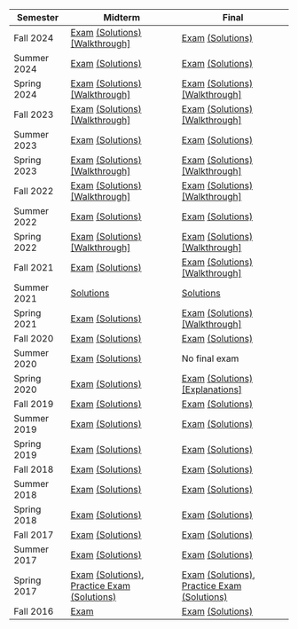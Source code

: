 | Semester | Midterm | Final |
| -- | -- | -- |
| Fall 2024 | [Exam](https://docs.google.com/viewer?url=https://github.com/data-8/exams/raw/master/fa24/data8-fa24-midterm.pdf) [(Solutions)](https://docs.google.com/viewer?url=https://github.com/data-8/exams/raw/master/fa24/data8-fa24-midterm-solutions.pdf) [[Walkthrough]](https://drive.google.com/drive/folders/1mZUiC15VH__qboKZtPqcODXitgmP34ew?usp=sharing)| [Exam](https://docs.google.com/viewer?url=https://github.com/data-8/exams/raw/master/fa24/data8-fa24-final.pdf) [(Solutions)](https://docs.google.com/viewer?url=https://github.com/data-8/exams/raw/master/fa24/data8-fa24-final-solutions.pdf)|
| Summer 2024 | [Exam](https://docs.google.com/viewer?url=https://github.com/data-8/exams/raw/master/su24/data8-su24-midterm.pdf) [(Solutions)](https://docs.google.com/viewer?url=https://github.com/data-8/exams/raw/master/su24/data8-su24-midterm-solutions.pdf) | [Exam](https://docs.google.com/viewer?url=https://github.com/data-8/exams/raw/master/su24/data8-su24-final.pdf) [(Solutions)](https://docs.google.com/viewer?url=https://github.com/data-8/exams/raw/master/su24/data8-su24-final-solutions.pdf)|
| Spring 2024 | [Exam](https://docs.google.com/viewer?url=https://github.com/data-8/exams/raw/master/sp24/data8-sp24-midterm.pdf) [(Solutions)](https://docs.google.com/viewer?url=https://github.com/data-8/exams/raw/master/sp24/data8-sp24-midterm-solutions.pdf) [[Walkthrough]](https://drive.google.com/drive/folders/1rkUU1top70Ut18ejsf3MfOI35z-TW0ex) |[Exam](https://docs.google.com/viewer?url=https://github.com/data-8/exams/raw/master/sp24/data8-sp24-final.pdf) [(Solutions)](https://docs.google.com/viewer?url=https://github.com/data-8/exams/raw/master/sp24/data8-sp24-final-solutions.pdf) [[Walkthrough]](https://drive.google.com/drive/folders/1DZHFkmTRpZN2y_8-z4Tt3bqIxAMBlVS-?usp=sharing)| 
| Fall 2023 | [Exam](https://docs.google.com/viewer?url=https://github.com/data-8/exams/raw/master/fa23/data8-fa23-midterm.pdf) [(Solutions)](https://docs.google.com/viewer?url=https://github.com/data-8/exams/raw/master/fa23/data8-fa23-midterm-solutions.pdf) [[Walkthrough]](https://drive.google.com/drive/folders/1Mo50-BqxISJTU1jKV8LtfSiQc-9GRiTF?usp=share_link)| [Exam](https://docs.google.com/viewer?url=https://github.com/data-8/exams/raw/master/fa23/data8-fa23-final.pdf) [(Solutions)](https://docs.google.com/viewer?url=https://github.com/data-8/exams/raw/master/fa23/data8-fa23-final-solutions.pdf) [[Walkthrough]](https://drive.google.com/drive/folders/1oGjJ0KlZ9HV97ek1K4bZOYAfotGFR9mX?usp=drive_link)| 
| Summer 2023 | [Exam](https://docs.google.com/viewer?url=https://github.com/data-8/exams/raw/master/su23/data8-su23-midterm.pdf) [(Solutions)](https://docs.google.com/viewer?url=https://github.com/data-8/exams/raw/master/su23/data8-su23-midterm-solutions.pdf) | [Exam](https://docs.google.com/viewer?url=https://github.com/data-8/exams/raw/master/su23/data8-su23-final.pdf) [(Solutions)](https://docs.google.com/viewer?url=https://github.com/data-8/exams/raw/master/su23/data8-su23-final-solutions.pdf) |
| Spring 2023 | [Exam](https://docs.google.com/viewer?url=https://github.com/data-8/exams/raw/master/sp23/data8-sp23-midterm.pdf) [(Solutions)](https://docs.google.com/viewer?url=https://github.com/data-8/exams/raw/master/sp23/data8-sp23-midterm-solutions.pdf) [[Walkthrough]](https://drive.google.com/drive/u/1/folders/1Thm3volFpFWC1QkNsJyWOgIG5bwvE7sO)| [Exam](https://docs.google.com/viewer?url=https://github.com/data-8/exams/raw/master/sp23/data8-sp23-final.pdf) [(Solutions)](https://docs.google.com/viewer?url=https://github.com/data-8/exams/raw/master/sp23/data8-sp23-final-solutions.pdf) [[Walkthrough]](https://drive.google.com/drive/folders/16jdAEOnIeX6GJTLgBbechsIKMrijE4gw?usp=drive_link)|
| Fall 2022 | [Exam](https://docs.google.com/viewer?url=https://github.com/data-8/exams/raw/master/fa22/data8-fa22-midterm.pdf) [(Solutions)](https://docs.google.com/viewer?url=https://github.com/data-8/exams/raw/master/fa22/data8-fa22-midterm-solutions.pdf) [[Walkthrough]](https://drive.google.com/drive/folders/1Uk3HbQ17PlzItvoOKEGIJoMbLq-AFyHo?usp=sharing) | [Exam](https://docs.google.com/viewer?url=https://github.com/data-8/exams/raw/master/fa22/data8-fa22-final.pdf) [(Solutions)](https://docs.google.com/viewer?url=https://github.com/data-8/exams/raw/master/fa22/data8-fa22-final-solutions.pdf) [[Walkthrough]](https://drive.google.com/drive/folders/1xGaTroiFbpa4-srPky3iQZLMySmCNt1U?usp=sharing)|
| Summer 2022 | [Exam](https://docs.google.com/viewer?url=https://github.com/data-8/exams/raw/master/su22/data8-su22-midterm.pdf) [(Solutions)](https://docs.google.com/viewer?url=https://github.com/data-8/exams/raw/master/su22/data8-su22-midterm-solutions.pdf) | [Exam](https://docs.google.com/viewer?url=https://github.com/data-8/exams/raw/master/su22/data8-su22-final.pdf) [(Solutions)](https://docs.google.com/viewer?url=https://github.com/data-8/exams/raw/master/su22/data8-su22-final-solutions.pdf) |
| Spring 2022 | [Exam](https://docs.google.com/viewer?url=https://github.com/data-8/exams/raw/master/sp22/data8-sp22-midterm.pdf) [(Solutions)](https://docs.google.com/viewer?url=https://github.com/data-8/exams/raw/master/sp22/data8-sp22-midterm-solutions.pdf) [[Walkthrough]](https://drive.google.com/drive/folders/1kgOV6o5L4Wu6PBAC0GgJb9OrrI5D0PZq?usp=sharing) | [Exam](https://docs.google.com/viewer?url=https://github.com/data-8/exams/raw/master/sp22/data8-sp22-final.pdf) [(Solutions)](https://docs.google.com/viewer?url=https://github.com/data-8/exams/raw/master/sp22/data8-sp22-final-solutions.pdf) [[Walkthrough]](https://drive.google.com/drive/folders/1XTeKzEuaQ_5e_XK48djbenNONcPY2Klp?usp=sharing) |
| Fall 2021 | [Exam](https://docs.google.com/viewer?url=https://github.com/data-8/exams/raw/master/fa21/data8-fa21-midterm.pdf) [(Solutions)](https://docs.google.com/viewer?url=https://github.com/data-8/exams/raw/master/fa21/data8-fa21-midterm-solutions.pdf) | [Exam](https://docs.google.com/viewer?url=https://github.com/data-8/exams/raw/master/fa21/data8-fa21-final.pdf) [(Solutions)](https://docs.google.com/viewer?url=https://github.com/data-8/exams/raw/master/fa21/data8-fa21-final-solutions.pdf) [[Walkthrough]](https://drive.google.com/drive/folders/1rzPPxZAdH-PhKm7AO2jOMJbMoN7HBtgi?usp=sharing)|
| Summer 2021 | [Solutions](https://docs.google.com/viewer?url=https://github.com/data-8/exams/raw/master/su21/data8-su21-midterm-solutions.pdf) |  [Solutions](https://docs.google.com/viewer?url=https://github.com/data-8/exams/raw/master/su21/data8-su21-final-solutions.pdf) |
| Spring 2021 | [Exam](https://docs.google.com/viewer?url=https://github.com/data-8/exams/raw/master/sp21/data8-sp21-midterm.pdf) [(Solutions)](https://docs.google.com/viewer?url=https://github.com/data-8/exams/raw/master/sp21/data8-sp21-midterm-solutions.pdf) | [Exam](https://docs.google.com/viewer?url=https://github.com/data-8/exams/raw/master/sp21/data8-sp21-final.pdf) [(Solutions)](https://docs.google.com/viewer?url=https://github.com/data-8/exams/raw/master/sp21/data8-sp21-final-solutions.pdf) [[Walkthrough]](https://drive.google.com/drive/folders/14fGPGG-9CBmZfVdFkcElb8YSxrveC9Lv?usp=sharing)|
| Fall 2020 | [Exam](https://docs.google.com/viewer?url=https://github.com/data-8/exams/raw/master/fa20/data8-fa20-midterm.pdf) [(Solutions)](https://docs.google.com/viewer?url=https://github.com/data-8/exams/raw/master/fa20/data8-fa20-midterm-solutions.pdf) | [Exam](https://docs.google.com/viewer?url=https://github.com/data-8/exams/raw/master/fa20/data8-fa20-final.pdf) [(Solutions)](https://docs.google.com/viewer?url=https://github.com/data-8/exams/raw/master/fa20/data8-fa20-final-solutions.pdf) |
| Summer 2020 | [Exam](https://docs.google.com/viewer?url=https://github.com/data-8/exams/raw/master/su20/data8-su20-midterm.pdf) [(Solutions)](https://docs.google.com/viewer?url=https://github.com/data-8/exams/raw/master/su20/data8-su20-midterm-solutions.pdf) | No final exam |
| Spring 2020 | [Exam](https://docs.google.com/viewer?url=https://github.com/data-8/exams/raw/master/sp20/data8-sp20-midterm.pdf) [(Solutions)](https://docs.google.com/viewer?url=https://github.com/data-8/exams/raw/master/sp20/data8-sp20-midterm-solutions.pdf) | [Exam](https://docs.google.com/viewer?url=https://github.com/data-8/exams/raw/master/sp20/data8-sp20-final.pdf) [(Solutions)](https://docs.google.com/viewer?url=https://github.com/data-8/exams/raw/master/sp20/data8-sp20-final-solutions.pdf) [[Explanations]](https://docs.google.com/document/d/1WqgRDDwyL98Y4WROVURR2-EWjmTXJTPczpT662XIkk4/edit?usp=sharing) |
| Fall 2019 | [Exam](https://docs.google.com/viewer?url=https://github.com/data-8/exams/raw/master/fa19/data8-fa19-midterm.pdf) [(Solutions)](https://docs.google.com/viewer?url=https://github.com/data-8/exams/raw/master/fa19/data8-fa19-midterm-solutions.pdf) | [Exam](https://docs.google.com/viewer?url=https://github.com/data-8/exams/raw/master/fa19/data8-fa19-final.pdf) [(Solutions)](https://docs.google.com/viewer?url=https://github.com/data-8/exams/raw/master/fa19/data8-fa19-final-solutions.pdf) |
| Summer 2019 | [Exam](https://docs.google.com/viewer?url=https://github.com/data-8/exams/raw/master/su19/data8-su19-midterm.pdf) [(Solutions)](https://docs.google.com/viewer?url=https://github.com/data-8/exams/raw/master/su19/data8-su19-midterm-solutions.pdf) | [Exam](https://docs.google.com/viewer?url=https://github.com/data-8/exams/raw/master/su19/data8-su19-final.pdf) [(Solutions)](https://docs.google.com/viewer?url=https://github.com/data-8/exams/raw/master/su19/data8-su19-final-solutions.pdf) |
| Spring 2019 | [Exam](https://docs.google.com/viewer?url=https://github.com/data-8/exams/raw/master/sp19/data8-sp19-midterm.pdf) [(Solutions)](https://docs.google.com/viewer?url=https://github.com/data-8/exams/raw/master/sp19/data8-sp19-midterm-solutions.pdf) | [Exam](https://docs.google.com/viewer?url=https://github.com/data-8/exams/raw/master/sp19/data8-sp19-final.pdf) [(Solutions)](https://docs.google.com/viewer?url=https://github.com/data-8/exams/raw/master/sp19/data8-sp19-final-solutions.pdf) |
| Fall 2018 | [Exam](https://docs.google.com/viewer?url=https://github.com/data-8/exams/raw/master/fa18/data8-fa18-midterm.pdf) [(Solutions)](https://docs.google.com/viewer?url=https://github.com/data-8/exams/raw/master/fa18/data8-fa18-midterm-solutions.pdf) | [Exam](https://docs.google.com/viewer?url=https://github.com/data-8/exams/raw/master/fa18/data8-fa18-final.pdf) [(Solutions)](https://docs.google.com/viewer?url=https://github.com/data-8/exams/raw/master/fa18/data8-fa18-final-solutions.pdf)|
| Summer 2018 | [Exam](https://docs.google.com/viewer?url=https://github.com/data-8/exams/raw/master/su18/data8-su18-midterm.pdf) [(Solutions)](https://docs.google.com/viewer?url=https://github.com/data-8/exams/raw/master/su18/data8-su18-midterm-solutions.pdf) | [Exam](https://docs.google.com/viewer?url=https://github.com/data-8/exams/raw/master/su18/data8-su18-final.pdf) [(Solutions)](https://docs.google.com/viewer?url=https://github.com/data-8/exams/raw/master/su18/data8-su18-final-solutions.pdf) |
| Spring 2018 | [Exam](https://docs.google.com/viewer?url=https://github.com/data-8/exams/raw/master/sp18/data8-sp18-midterm.pdf) [(Solutions)](https://docs.google.com/viewer?url=https://github.com/data-8/exams/raw/master/sp18/data8-sp18-midterm-solutions.pdf) | [Exam](https://docs.google.com/viewer?url=https://github.com/data-8/exams/raw/master/sp18/data8-sp18-final.pdf) [(Solutions)](https://docs.google.com/viewer?url=https://github.com/data-8/exams/raw/master/sp18/data8-sp18-final-solutions.pdf) |
| Fall 2017 | [Exam](https://docs.google.com/viewer?url=https://github.com/data-8/exams/raw/master/fa17/data8-fa17-midterm.pdf) [(Solutions)](https://docs.google.com/viewer?url=https://github.com/data-8/exams/raw/master/fa17/data8-fa17-midterm-solutions.pdf) | [Exam](https://docs.google.com/viewer?url=https://github.com/data-8/exams/raw/master/fa17/data8-fa17-final.pdf) [(Solutions)](https://docs.google.com/viewer?url=https://github.com/data-8/exams/raw/master/fa17/data8-fa17-final-solutions.pdf) |
| Summer 2017 | [Exam](https://docs.google.com/viewer?url=https://github.com/data-8/exams/raw/master/su17/data8-su17-midterm.pdf) [(Solutions)](https://docs.google.com/viewer?url=https://github.com/data-8/exams/raw/master/su17/data8-su17-midterm-solutions.pdf) | [Exam](https://docs.google.com/viewer?url=https://github.com/data-8/exams/raw/master/su17/data8-su17-final.pdf) [(Solutions)](https://docs.google.com/viewer?url=https://github.com/data-8/exams/raw/master/su17/data8-su17-final-solutions.pdf) |
| Spring 2017 | [Exam](https://docs.google.com/viewer?url=https://github.com/data-8/exams/raw/master/sp17/data8-sp17-midterm.pdf) [(Solutions)](https://docs.google.com/viewer?url=https://github.com/data-8/exams/raw/master/sp17/data8-sp17-midterm-solutions.pdf), [Practice Exam](https://docs.google.com/viewer?url=https://github.com/data-8/exams/raw/master/sp17/data8-sp17-practice.pdf) [(Solutions)](https://docs.google.com/viewer?url=https://github.com/data-8/exams/raw/master/sp17/data8-sp17-practice-solutions.pdf) | [Exam](https://docs.google.com/viewer?url=https://github.com/data-8/exams/raw/master/sp17/data8-sp17-final.pdf) [(Solutions)](https://docs.google.com/viewer?url=https://github.com/data-8/exams/raw/master/sp17/data8-sp17-final-solutions.pdf), [Practice Exam](https://docs.google.com/viewer?url=https://github.com/data-8/exams/raw/master/sp17/data8-sp17-practice-final.pdf) [(Solutions)](https://docs.google.com/viewer?url=https://github.com/data-8/exams/raw/master/sp17/data8-sp17-practice-final-solutions.pdf) |
| Fall 2016 |  [Exam](https://docs.google.com/viewer?url=https://github.com/data-8/exams/raw/master/fa16/data8-fa16-midterm.pdf) | [Exam](https://docs.google.com/viewer?url=https://github.com/data-8/exams/raw/master/fa16/data8-fa16-final.pdf) [(Solutions)](https://docs.google.com/viewer?url=https://github.com/data-8/exams/raw/master/fa16/data8-fa16-final-solutions.pdf) |
